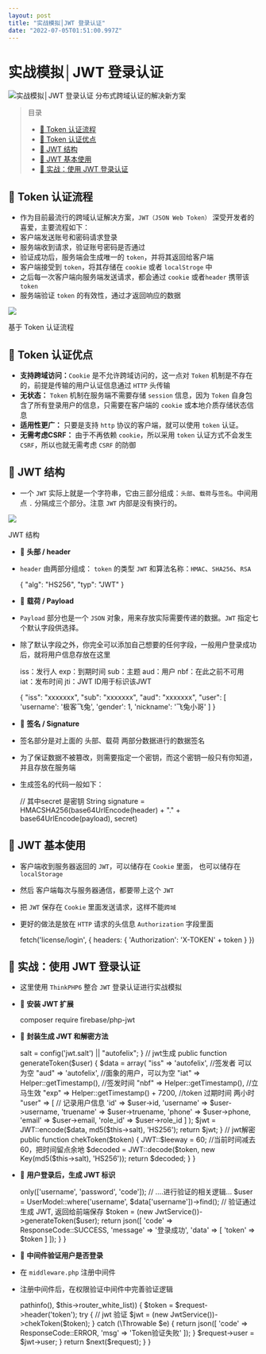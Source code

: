 ```yaml
---
layout: post
title: "实战模拟│JWT 登录认证"
date: "2022-07-05T01:51:00.997Z"
---
```

实战模拟│JWT 登录认证
=============

![实战模拟│JWT 登录认证](https://img2022.cnblogs.com/blog/2894189/202207/2894189-20220704222656777-993892630.png) 分布式跨域认证的解决新方案

> 目录
> 
> *   [🎈 Token 认证流程](#-token-认证流程)
> *   [🎈 Token 认证优点](#-token-认证优点)
> *   [🎈 JWT 结构](#-jwt-结构)
> *   [🎈 JWT 基本使用](#-jwt-基本使用)
> *   [🎈 实战：使用 JWT 登录认证](#-实战使用-jwt-登录认证)

🎈 Token 认证流程
-------------

*   作为目前最流行的跨域认证解决方案，`JWT（JSON Web Token）` 深受开发者的喜爱，主要流程如下：
*   客户端发送账号和密码请求登录
*   服务端收到请求，验证账号密码是否通过
*   验证成功后，服务端会生成唯一的 `token`，并将其返回给客户端
*   客户端接受到 `token`，将其存储在 `cookie` 或者 `localStroge` 中
*   之后每一次客户端向服务端发送请求，都会通过 `cookie` 或者`header` 携带该 `token`
*   服务端验证 `token` 的有效性，通过才返回响应的数据

![](https://img2022.cnblogs.com/blog/2894189/202207/2894189-20220704175033910-824796023.jpg)

基于 Token 认证流程

🎈 Token 认证优点
-------------

*   **支持跨域访问：**`Cookie` 是不允许跨域访问的，这一点对 `Token` 机制是不存在的，前提是传输的用户认证信息通过 `HTTP` 头传输
*   **无状态：** `Token` 机制在服务端不需要存储 `session` 信息，因为 `Token` 自身包含了所有登录用户的信息，只需要在客户端的 `cookie` 或本地介质存储状态信息
*   **适用性更广：** 只要是支持 `http` 协议的客户端，就可以使用 `token` 认证。
*   **无需考虑CSRF：** 由于不再依赖 `cookie`，所以采用 `token` 认证方式不会发生 `CSRF`，所以也就无需考虑 `CSRF` 的防御

🎈 JWT 结构
---------

*   一个 `JWT` 实际上就是一个字符串，它由三部分组成：`头部`、`载荷`与`签名`。中间用点 `.` 分隔成三个部分。注意 `JWT` 内部是没有换行的。

![](https://img2022.cnblogs.com/blog/2894189/202207/2894189-20220704175108275-1990900915.jpg)

JWT 结构

*   🎨 **头部 / header**
*   `header` 由两部分组成： `token` 的类型 `JWT` 和算法名称：`HMAC`、`SHA256`、`RSA`

    {
      "alg": "HS256",
      "typ": "JWT"
    }
    

*   🎨 **载荷 / Payload**
*   `Payload` 部分也是一个 `JSON` 对象，用来存放实际需要传递的数据。`JWT` 指定七个默认字段供选择。
*   除了默认字段之外，你完全可以添加自己想要的任何字段，一般用户登录成功后，就将用户信息存放在这里

    iss：发行人
    exp：到期时间
    sub：主题
    aud：用户
    nbf：在此之前不可用
    iat：发布时间
    jti：JWT ID用于标识该JWT
    

    {
      "iss": "xxxxxxx",
      "sub": "xxxxxxx",
      "aud": "xxxxxxx",
      "user": [
      	  'username': '极客飞兔',
      	  'gender': 1,
      	  'nickname': '飞兔小哥' 
       ] 
    }
    

*   🎨 **签名 / Signature**
*   签名部分是对上面的 头部、载荷 两部分数据进行的数据签名
*   为了保证数据不被篡改，则需要指定一个密钥，而这个密钥一般只有你知道，并且存放在服务端
*   生成签名的代码一般如下：

    // 其中secret 是密钥
    String signature = HMACSHA256(base64UrlEncode(header) + "." + base64UrlEncode(payload), secret)
    

🎈 JWT 基本使用
-----------

*   客户端收到服务器返回的 `JWT`，可以储存在 `Cookie` 里面， 也可以储存在 `localStorage`
*   然后 客户端每次与服务器通信，都要带上这个 `JWT`
*   把 `JWT` 保存在 `Cookie` 里面发送请求，这样不能`跨域`
*   更好的做法是放在 `HTTP` 请求的头信息 `Authorization` 字段里面

    fetch('license/login', {
    	headers: {
    		'Authorization': 'X-TOKEN' + token
    	}
    })
    

🎈 实战：使用 JWT 登录认证
-----------------

*   这里使用 `ThinkPHP6` 整合 `JWT` 登录认证进行实战模拟
    
*   🎨 **安装 JWT 扩展**
    

    composer require firebase/php-jwt
    

*   🎨 **封装生成 JWT 和解密方法**

    <?php
    /**
     * Desc: JWT认证
     * Author: autofelix
     * Time: 2022/07/04
     */
    
    namespace app\services;
    
    use app\Helper;
    use Firebase\JWT\JWT;
    use Firebase\JWT\Key;
    
    class JwtService
    {
        protected $salt;
    
        public function __construct()
        {
            //从配置信息这种或取唯一字符串，你可以随便写比如md5('token')
            $this->salt = config('jwt.salt') || "autofelix";
        }
    
        // jwt生成
        public function generateToken($user)
        {
            $data = array(
                "iss" => 'autofelix',        //签发者 可以为空
                "aud" => 'autofelix',             //面象的用户，可以为空
                "iat" => Helper::getTimestamp(),   //签发时间
                "nbf" => Helper::getTimestamp(),   //立马生效
                "exp" => Helper::getTimestamp() + 7200, //token 过期时间 两小时
                "user" => [ // 记录用户信息
                    'id' => $user->id,
                    'username' => $user->username,
                    'truename' => $user->truename,
                    'phone' => $user->phone,
                    'email' => $user->email,
                    'role_id' => $user->role_id
                ]
            );
            $jwt = JWT::encode($data, md5($this->salt), 'HS256');
            return $jwt;
        }
    
        // jwt解密
        public function chekToken($token)
        {
            JWT::$leeway = 60; //当前时间减去60，把时间留点余地
            $decoded = JWT::decode($token, new Key(md5($this->salt), 'HS256'));
            return $decoded;
        }
    }
    

*   🎨 **用户登录后，生成 JWT 标识**

    <?php
    declare (strict_types=1);
    
    namespace app\controller;
    
    use think\Request;
    use app\ResponseCode;
    use app\Helper;
    use app\model\User as UserModel;
    use app\services\JwtService;
    
    class License
    {
        public function login(Request $request)
        {
            $data = $request->only(['username', 'password', 'code']);
    
            // ....进行验证的相关逻辑...
            $user = UserModel::where('username', $data['username'])->find();
    		
    		// 验证通过生成 JWT, 返回给前端保存
            $token = (new JwtService())->generateToken($user);
    
            return json([
                'code' => ResponseCode::SUCCESS,
                'message' => '登录成功',
                'data' => [
                    'token' => $token
                ]
            ]);
        }
    }
    

*   🎨 **中间件验证用户是否登录**
*   在 `middleware.php` 注册中间件

    <?php
    // 全局中间件定义文件
    return [
    	// ...其他中间件
        // JWT验证
        \app\middleware\Auth::class
    ];
    

*   注册中间件后，在权限验证中间件中完善验证逻辑

    <?php
    declare (strict_types=1);
    
    namespace app\middleware;
    
    use app\ResponseCode;
    use app\services\JwtService;
    
    class Auth
    {
        private $router_white_list = ['login'];
    
        public function handle($request, \Closure $next)
        {
            if (!in_array($request->pathinfo(), $this->router_white_list)) {
                $token = $request->header('token');
    
                try {
                	// jwt 验证
                    $jwt = (new JwtService())->chekToken($token);
                } catch (\Throwable $e) {
                    return json([
                        'code' => ResponseCode::ERROR,
                        'msg' => 'Token验证失败'
                    ]);
                }
    
                $request->user = $jwt->user;
            }
    
            return $next($request);
        }
    }